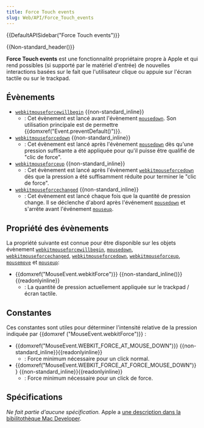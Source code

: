 ```yaml
---
title: Force Touch events
slug: Web/API/Force_Touch_events
---
```


{{DefaultAPISidebar("Force Touch events")}}

{{Non-standard_header()}}

**Force Touch events** est une fonctionnalité propriétaire propre à Apple et qui rend possibles (si supporté par le matériel d'entrée) de nouvelles interactions basées sur le fait que l'utilisateur clique ou appuie sur l'écran tactile ou sur le trackpad.

## Évènements

- [`webkitmouseforcewillbegin`](/fr/docs/Web/API/Element/webkitmouseforcewillbegin_event) {{non-standard_inline}}
  - : Cet évènement est lancé avant l'évènement [`mousedown`](/fr/docs/Web/API/Element/mousedown_event). Son utilisation principale est de permettre {{domxref("Event.preventDefault()")}}.
- [`webkitmouseforcedown`](/fr/docs/Web/API/Element/webkitmouseforcedown_event) {{non-standard_inline}}
  - : Cet évènement est lancé après l'évènement [`mousedown`](/fr/docs/Web/API/Element/mousedown_event) dès qu'une pression suffisante a été appliquée pour qu'il puisse être qualifié de "clic de force".
- [`webkitmouseforceup`](/fr/docs/Web/API/Element/webkitmouseforceup_event) {{non-standard_inline}}
  - : Cet évènement est lancé après l'évènement [`webkitmouseforcedown`](/fr/docs/Web/API/Element/webkitmouseforcedown_event) dès que la pression a été suffisamment réduite pour terminer le "clic de force".
- [`webkitmouseforcechanged`](/fr/docs/Web/API/Element/webkitmouseforcechanged_event) {{non-standard_inline}}
  - : Cet évènement est lancé chaque fois que la quantité de pression change. Il se déclenche d'abord après l'événement [`mousedown`](/fr/docs/Web/API/Element/mousedown_event) et s'arrête avant l'événement [`mouseup`](/fr/docs/Web/API/Element/mouseup_event).

## Propriété des évènements

La propriété suivante est connue pour être disponible sur les objets évènement [`webkitmouseforcewillbegin`](/fr/docs/Web/API/Element/webkitmouseforcewillbegin_event), [`mousedown`](/fr/docs/Web/API/Element/mousedown_event), [`webkitmouseforcechanged`](/fr/docs/Web/API/Element/webkitmouseforcechanged_event), [`webkitmouseforcedown`](/fr/docs/Web/API/Element/webkitmouseforcedown_event), [`webkitmouseforceup`](/fr/docs/Web/API/Element/webkitmouseforceup_event), [`mousemove`](/fr/docs/Web/API/Element/mousemove_event) et [`mouseup`](/fr/docs/Web/API/Element/mouseup_event):

- {{domxref("MouseEvent.webkitForce")}} {{non-standard_inline()}} {{readonlyinline}}
  - : La quantité de pression actuellement appliquée sur le trackpad / écran tactile.

## Constantes

Ces constantes sont utiles pour déterminer l'intensité relative de la pression indiquée par {{domxref ("MouseEvent.webkitForce")}} :

- {{domxref("MouseEvent.WEBKIT_FORCE_AT_MOUSE_DOWN")}} {{non-standard_inline}}{{readonlyinline}}
  - : Force minimum nécessaire pour un click normal.
- {{domxref("MouseEvent.WEBKIT_FORCE_AT_FORCE_MOUSE_DOWN")}} {{non-standard_inline}}{{readonlyinline}}
  - : Force minimum nécessaire pour un click de force.

## Spécifications

_Ne fait partie d'aucune spécification._ Apple a [une description dans la bibilitothèque Mac Developer](https://developer.apple.com/library/prerelease/mac/documentation/AppleApplications/Conceptual/SafariJSProgTopics/RespondingtoForceTouchEventsfromJavaScript.html).

